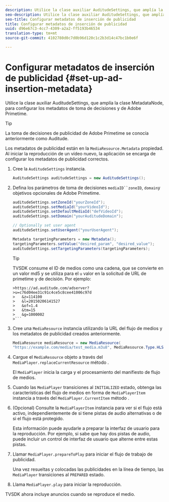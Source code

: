 ```yaml
---
description: Utilice la clase auxiliar AuditudeSettings, que amplía la clase MetadataNode, para configurar los metadatos de toma de decisiones y de Adobe Primetime.
seo-description: Utilice la clase auxiliar AuditudeSettings, que amplía la clase MetadataNode, para configurar los metadatos de toma de decisiones y de Adobe Primetime.
seo-title: Configurar metadatos de inserción de publicidad
title: Configurar metadatos de inserción de publicidad
uuid: d96e67c3-4cc7-4309-a2a2-ff5193b46534
translation-type: tm+mt
source-git-commit: 4102780d0c7d0b96d120c1c2b3d14c47bc1b0e6f

---
```



# Configurar metadatos de inserción de publicidad {#set-up-ad-insertion-metadata}

Utilice la clase auxiliar AuditudeSettings, que amplía la clase MetadataNode, para configurar los metadatos de toma de decisiones y de Adobe Primetime.

>[!TIP]
>
>La toma de decisiones de publicidad de Adobe Primetime se conocía anteriormente como Auditude.

Los metadatos de publicidad están en la `MediaResource.Metadata` propiedad. Al iniciar la reproducción de un vídeo nuevo, la aplicación se encarga de configurar los metadatos de publicidad correctos.

1. Cree la `AuditudeSettings` instancia.

   ```java
   AuditudeSettings auditudeSettings = new AuditudeSettings();
   ```

1. Defina los parámetros de toma de decisiones `mediaID``zoneID`, `domain`y objetivos opcionales de Adobe Primetime.

   ```java
   auditudeSettings.setZoneId("yourZoneId"); 
   auditudeSettings.setMediaId("yourVideoId"); 
   auditudeSettings.setDefaultMediaId("defVideoId"); 
   auditudeSettings.setDomain("yourAuditudeDomain"); 
   
   // Optionally set user agent  
   auditudeSettings.setUserAgent("yourUserAgent"); 
   
   Metadata targetingParameters = new Metadata(); 
   targetingParameters.setValue("desired_param", "desired_value"); 
   auditudeSettings.setTargetingParameters(targetingParameters);
   ```

   >[!TIP]
   >
   >TVSDK consume el ID de medios como una cadena, que se convierte en un valor md5 y se utiliza para el `u` valor en la solicitud de URL de primetime y de decisión. Por ejemplo:
   >
   >
   ```
   >https://ad.auditude.com/adserver?
   >u=c76d04ee31c91c4ce5c8cee41006c97d
   >   &z=114100 
   >   &l=20150206141527 
   >   &of=1.4 
   >   &tm=15 
   >   &g=1000002
   >```

1. Cree una `MediaResource` instancia utilizando la URL del flujo de medios y los metadatos de publicidad creados anteriormente.

   ```java
   MediaResource mediaResource = new MediaResource( 
   "https://example.com/media/test_media.m3u8", MediaResource.Type.HLS, Metadata);
   ```

1. Cargue el `MediaResource` objeto a través del `MediaPlayer.replaceCurrentResource` método .

   El `MediaPlayer` inicia la carga y el procesamiento del manifiesto de flujo de medios.

1. Cuando las `MediaPlayer` transiciones al `INITIALIZED` estado, obtenga las características del flujo de medios en forma de `MediaPlayerItem` instancia a través del `MediaPlayer.CurrentItem` método .
1. (Opcional) Consulte la `MediaPlayerItem` instancia para ver si el flujo está activo, independientemente de si tiene pistas de audio alternativas o de si el flujo está protegido.

   Esta información puede ayudarle a preparar la interfaz de usuario para la reproducción. Por ejemplo, si sabe que hay dos pistas de audio, puede incluir un control de interfaz de usuario que alterne entre estas pistas.

1. Llamar `MediaPlayer.prepareToPlay` para iniciar el flujo de trabajo de publicidad.

   Una vez resueltas y colocadas las publicidades en la línea de tiempo, las `MediaPlayer` transiciones al `PREPARED` estado.
1. Llama `MediaPlayer.play` para iniciar la reproducción.

TVSDK ahora incluye anuncios cuando se reproduce el medio.
